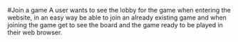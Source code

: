 #Join a game
A user wants to see the lobby for the game when entering the website, in an easy way be able to join an already existing game 
and when joining the game get to see the board and the game ready to be played in their web browser.